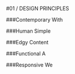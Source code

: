 #01 / DESIGN PRINCIPLES


###Contemporary
With 

###Human
Simple 

###Edgy
Content 

###Functional
A 

###Responsive
We 


